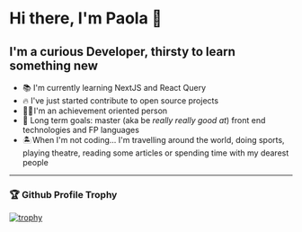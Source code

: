 # Hi there, I'm Paola 👋

## I'm a curious Developer, thirsty to learn something new

- 📚 I'm currently learning NextJS and React Query
- 🔥 I've just started contribute to open source projects
- 👩‍🎓 I'm an achievement oriented person
- 🥅 Long term goals: master (aka be *really really good at*) front end technologies and FP languages
- 🏝️ When I'm not coding... I'm travelling around the world, doing sports, playing theatre, reading some articles or spending time with my dearest people
---

### 🏆 Github Profile Trophy 
[![trophy](https://github-profile-trophy.vercel.app/?username=paolapog&no-bg=true&row=3&column=3&theme=onedark)](https://github.com/ryo-ma/github-profile-trophy)


